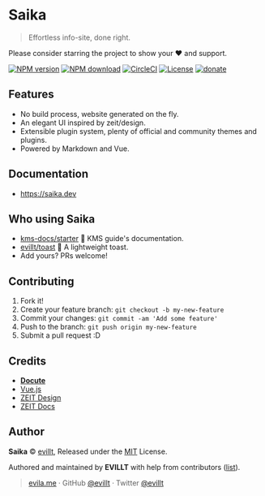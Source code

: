 # Saika

> Effortless info-site, done right.

Please consider starring the project to show your ❤️ and support.

[![NPM version](https://badgen.net/npm/v/saika?icon=npm)](https://npmjs.com/package/saika)
[![NPM download](https://badgen.net/npm/dm/saika)](https://npmjs.com/package/saika)
[![CircleCI](https://badgen.net/circleci/github/evillt/saika?icon=circleci)](https://circleci.com/gh/evillt/saika/tree/master)
[![License](https://badgen.net/npm/license/saika)](./LICENSE)
[![donate](https://badgen.net/badge/support%20me/donate/f2a)](https://donate.evila.me)

## Features

- No build process, website generated on the fly.
- An elegant UI inspired by zeit/design.
- Extensible plugin system, plenty of official and community themes and plugins.
- Powered by Markdown and Vue.

## Documentation

- https://saika.dev

## Who using Saika

- [kms-docs/starter](https://kms-docs.now.sh) 🍄 KMS guide's documentation.
- [evillt/toast](https://toast.evila.me) 💬 A lightweight toast.
- Add yours? PRs welcome!

## Contributing

1. Fork it!
2. Create your feature branch: `git checkout -b my-new-feature`
3. Commit your changes: `git commit -am 'Add some feature'`
4. Push to the branch: `git push origin my-new-feature`
5. Submit a pull request :D

## Credits

- [**Docute**](https://docute.org)
- [Vue.js](https://vuejs.org)
- [ZEIT Design](https://zeit.co/design)
- [ZEIT Docs](https://zeit.co/docs)

## Author

**Saika** © [evillt](https://github.com/evillt), Released under the [MIT](./LICENSE) License.

Authored and maintained by **EVILLT** with help from contributors ([list](https://github.com/evillt/saika/contributors)).

> [evila.me](https://evila.me) · GitHub [@evillt](https://github.com/evillt) · Twitter [@evillt](https://twitter.com/evillt)
